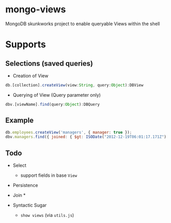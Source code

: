 # mongo-views
MongoDB skunkworks project to enable queryable Views within the shell

Supports
=======

Selections (saved queries)
-------------

* Creation of View
```javascript
db.[collection].createView(view:String, query:Object):DBView
```

* Querying of View (Query parameter only)
```javascript
dbv.[viewName].find(query:Object):DBQuery
```

Example
----
```javascript
db.employees.createView('managers', { manager: true });
dbv.managers.find({ joined: { $gt: ISODate("2012-12-19T06:01:17.171Z") } }).sort({ name: 1 }).pretty();
```
            
Todo
----
* Select
   * support fields in base `View`  

* Persistence

* Join
    *

* Syntactic Sugar
   * `show views` (via `utils.js`)
